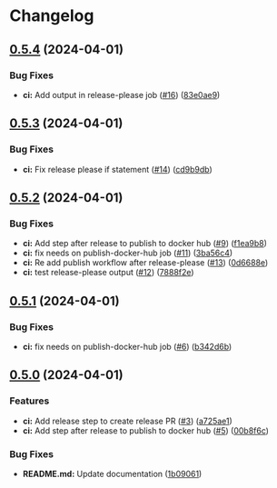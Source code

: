 # Changelog

## [0.5.4](https://github.com/mihani/traefik-docker-hostmanager/compare/v0.5.3...v0.5.4) (2024-04-01)


### Bug Fixes

* **ci:** Add output in release-please job ([#16](https://github.com/mihani/traefik-docker-hostmanager/issues/16)) ([83e0ae9](https://github.com/mihani/traefik-docker-hostmanager/commit/83e0ae9c58c44329a871f848e93937f76b3a11e9))

## [0.5.3](https://github.com/mihani/traefik-docker-hostmanager/compare/v0.5.2...v0.5.3) (2024-04-01)


### Bug Fixes

* **ci:** Fix release please if statement ([#14](https://github.com/mihani/traefik-docker-hostmanager/issues/14)) ([cd9b9db](https://github.com/mihani/traefik-docker-hostmanager/commit/cd9b9db4dedc41ff8604540a2bde02eb28e3f7c1))

## [0.5.2](https://github.com/mihani/traefik-docker-hostmanager/compare/v0.5.1...v0.5.2) (2024-04-01)


### Bug Fixes

* **ci:** Add step after release to publish to docker hub ([#9](https://github.com/mihani/traefik-docker-hostmanager/issues/9)) ([f1ea9b8](https://github.com/mihani/traefik-docker-hostmanager/commit/f1ea9b82f3d435e727ce7e74a64752afd846fedf))
* **ci:** fix needs on publish-docker-hub job ([#11](https://github.com/mihani/traefik-docker-hostmanager/issues/11)) ([3ba56c4](https://github.com/mihani/traefik-docker-hostmanager/commit/3ba56c4696596157f5315fdee2fecd4220db920b))
* **ci:** Re add publish workflow after release-please ([#13](https://github.com/mihani/traefik-docker-hostmanager/issues/13)) ([0d6688e](https://github.com/mihani/traefik-docker-hostmanager/commit/0d6688e24c538507e30db4b7af953426b19a22eb))
* **ci:** test release-please output ([#12](https://github.com/mihani/traefik-docker-hostmanager/issues/12)) ([7888f2e](https://github.com/mihani/traefik-docker-hostmanager/commit/7888f2e0009a9fd60fdb5a418494a7aff35b0376))

## [0.5.1](https://github.com/mihani/traefik-docker-hostmanager/compare/v0.5.0...v0.5.1) (2024-04-01)


### Bug Fixes

* **ci:** fix needs on publish-docker-hub job ([#6](https://github.com/mihani/traefik-docker-hostmanager/issues/6)) ([b342d6b](https://github.com/mihani/traefik-docker-hostmanager/commit/b342d6b4d7b085b7603ef88e1a37091effd99f10))

## [0.5.0](https://github.com/mihani/traefik-docker-hostmanager/compare/v0.4.0...v0.5.0) (2024-04-01)


### Features

* **ci:** Add release step to create release PR ([#3](https://github.com/mihani/traefik-docker-hostmanager/issues/3)) ([a725ae1](https://github.com/mihani/traefik-docker-hostmanager/commit/a725ae11f2bd3b7743d20ad72bf0d5ee1e579c51))
* **ci:** Add step after release to publish to docker hub ([#5](https://github.com/mihani/traefik-docker-hostmanager/issues/5)) ([00b8f6c](https://github.com/mihani/traefik-docker-hostmanager/commit/00b8f6c68fe9f6ebeb7d9f7db2235cddc9b46f61))


### Bug Fixes

* **README.md:** Update documentation ([1b09061](https://github.com/mihani/traefik-docker-hostmanager/commit/1b0906145b5db9197c9e8948a5f02513950a6a20))
